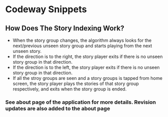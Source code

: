 # Codeway Snippets

## How Does The Story Indexing Work?
* When the story group changes, the algorithm always looks for the next/previous unseen story group and starts playing from the next unseen story.
* If the direction is to the right, the story player exits if there is no unseen story group in that direction.
* If the direction is to the left, the story player exits if there is no unseen story group in that direction.
* If all the stroy groups are seen and a story groups is tapped from home screen, the story player plays the stories of that story group respectively, and exits when the story group is ended.
### See about page of the application for more details. Revision updates are also added to the about page
